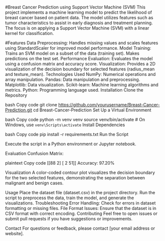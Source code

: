 #Breast Cancer Prediction using Support Vector Machine (SVM)
This project implements a machine learning model to predict the likelihood of breast cancer based on patient data. The model utilizes features such as tumor characteristics to assist in early diagnosis and treatment planning. The focus is on applying a Support Vector Machine (SVM) with a linear kernel for classification.

#Features
Data Preprocessing:
Handles missing values and scales features using StandardScaler for improved model performance.
Model Training:
Trains an SVM model on a subset of the data (training set).
Makes predictions on the test set.
Performance Evaluation:
Evaluates the model using a confusion matrix and accuracy score.
Visualization:
Provides a 2D visualization of the decision boundary for selected features (radius_mean and texture_mean).
Technologies Used
NumPy: Numerical operations and array manipulation.
Pandas: Data manipulation and preprocessing.
Matplotlib: Data visualization.
Scikit-learn: Machine learning algorithms and metrics.
Python: Programming language used.
Installation
Clone the Repository

bash
Copy code
git clone https://github.com/yourusername/Breast-Cancer-Prediction.git
cd Breast-Cancer-Prediction
Set Up a Virtual Environment

bash
Copy code
python -m venv venv
source venv/bin/activate  # On Windows, use `venv\Scripts\activate`
Install Dependencies

bash
Copy code
pip install -r requirements.txt
Run the Script

Execute the script in a Python environment or Jupyter notebook.

Evaluation
Confusion Matrix:

plaintext
Copy code
[[88  2]
 [ 2 51]]
Accuracy: 97.20%

Visualization
A color-coded contour plot visualizes the decision boundary for the two selected features, demonstrating the separation between malignant and benign cases.

Usage
Place the dataset file (dataset.csv) in the project directory.
Run the script to preprocess the data, train the model, and generate the visualizations.
Troubleshooting
Error Handling: Check for errors in dataset formatting or missing files.
File Format Issues: Ensure that the dataset is in CSV format with correct encoding.
Contributing
Feel free to open issues or submit pull requests if you have suggestions or improvements.

Contact
For questions or feedback, please contact [your email address or website].
